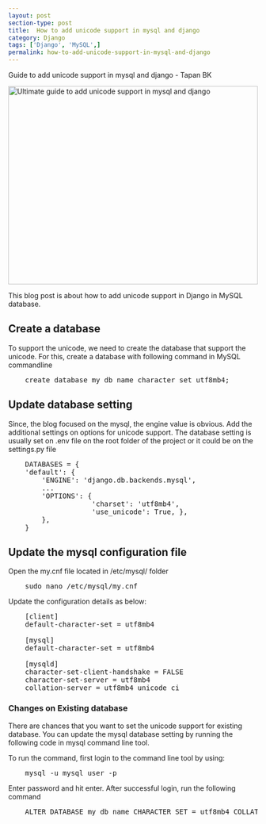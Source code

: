 ```yaml
---
layout: post
section-type: post
title:  How to add unicode support in mysql and django
category: Django
tags: ['Django', 'MySQL',]
permalink: how-to-add-unicode-support-in-mysql-and-django
---
```

Guide to add unicode support in mysql and django - Tapan BK

<!--more-->

<section>
<img
    src="{{site.baseurl}}/img/posts/django-mysql-unicode-support.png"
    class="img-thumbnail img-rounded" height="400px" width="100%"
    title="Ultimate guide to  add unicode support in mysql and django"
    alt="Ultimate guide to  add unicode support in mysql and django">

<p>
This blog post is about how to add unicode support in Django in MySQL database.
</p>
</section> 


<section>
<h2>Create a database</h2>
<p>
    To support the unicode, we need to create the database that support the unicode. For this, create a database with
    following command in MySQL commandline
</p>
<pre class="terminal">
    create database my_db_name character set utf8mb4;
</pre>
</section>

<section>
<h2>Update database setting</h2>
<p>
   Since, the blog focused on the mysql, the engine value is obvious. Add the additional settings  on options for 
unicode support. The database setting is usually set on .env file on the root folder of the project or it could be on 
the settings.py file
</p>

<pre class="terminal">
    DATABASES = {
    'default': {
        'ENGINE': 'django.db.backends.mysql',
        ...
        'OPTIONS': {
                    'charset': 'utf8mb4',
                    'use_unicode': True, },
        },
    }
</pre>
</section>

<section>
<h2>Update the mysql configuration file</h2>
<p>Open the <span class="important">my.cnf</span> file located in  <span class="important">/etc/mysql/</span> folder</p>
<pre class="terminal">
    sudo nano /etc/mysql/my.cnf
</pre>
</section>

<section>
<p>Update the configuration details as below:</p>

<pre class="terminal">
    [client]
    default-character-set = utf8mb4
    
    [mysql]
    default-character-set = utf8mb4
    
    [mysqld]
    character-set-client-handshake = FALSE
    character-set-server = utf8mb4
    collation-server = utf8mb4_unicode_ci
</pre>
</section>

<section>
<h3>Changes on Existing database</h3>
<p>There are chances that you want to set the unicode support for existing database. You can update the mysql database 
setting by running the following code in mysql command line tool.
</p>

<p>To run the command, first login to the command line tool by using: </p>
<pre class="terminal">
    mysql -u mysql_user -p
</pre>

<p>Enter password and hit enter. After successful login, run the following command</p>
<pre class="terminal">
    ALTER DATABASE my_db_name CHARACTER SET = utf8mb4 COLLATE utf8mb4_unicode_ci;
</pre>
</section>


